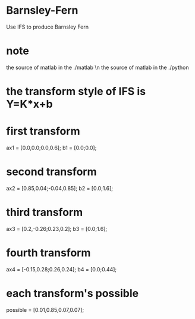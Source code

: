 # Barnsley-Fern
Use IFS to produce Barnsley Fern

# note
the source of matlab in the ./matlab \n
the source of matlab in the ./python

# the transform style of IFS is Y=K*x+b
# first transform
ax1 = [0.0,0.0;0.0,0.6];
b1 = [0.0;0.0];

# second transform
ax2 = [0.85,0.04;-0.04,0.85];
b2 = [0.0;1.6];

# third transform
ax3 = [0.2,-0.26;0.23,0.2];
b3 = [0.0;1.6];

# fourth transform
ax4 = [-0.15,0.28;0.26,0.24];
b4 = [0.0;0.44];

# each transform's possible
possible = [0.01,0.85,0.07,0.07];
